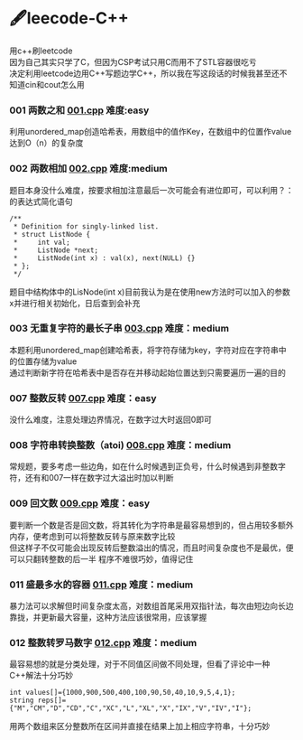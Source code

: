 # 🖋leecode-C++
用c++刷leetcode  
因为自己其实只学了C，但因为CSP考试只用C而用不了STL容器很吃亏  
决定利用leetcode边用C++写题边学C++，所以我在写这段话的时候我甚至还不知道cin和cout怎么用
### 001 两数之和  [001.cpp](https://github.com/shameless3/leecode-Cpp/blob/master/code_C++/001.cpp)  难度:easy 
利用unordered_map创造哈希表，用数组中的值作Key，在数组中的位置作value达到O（n）的复杂度
### 002 两数相加  [002.cpp](https://github.com/shameless3/leecode-Cpp/blob/master/code_C++/002.cpp)  难度:medium 
题目本身没什么难度，按要求相加注意最后一次可能会有进位即可，可以利用？：的表达式简化语句
```
/**
 * Definition for singly-linked list.
 * struct ListNode {
 *     int val;
 *     ListNode *next;
 *     ListNode(int x) : val(x), next(NULL) {}
 * };
 */
 ```  
 题目中结构体中的LisNode(int x)目前我认为是在使用new方法时可以加入的参数x并进行相关初始化，日后查到会补充  
### 003 无重复字符的最长子串 [003.cpp](https://github.com/shameless3/leecode-Cpp/blob/master/code_C++/003.cpp) 难度：medium  
本题利用unordered_map创建哈希表，将字符存储为key，字符对应在字符串中的位置存储为value  
通过判断新字符在哈希表中是否存在并移动起始位置达到只需要遍历一遍的目的
### 007 整数反转 [007.cpp](https://github.com/shameless3/leecode-Cpp/blob/master/code_C++/007.cpp) 难度：easy 
没什么难度，注意处理边界情况，在数字过大时返回0即可
### 008 字符串转换整数（atoi) [008.cpp](https://github.com/shameless3/leecode-Cpp/blob/master/code_C++/008.cpp) 难度：medium
常规题，要多考虑一些边角，如在什么时候遇到正负号，什么时候遇到非整数字符，还有和007一样在数字过大溢出时加以判断
### 009 回文数 [009.cpp](https://github.com/shameless3/leecode-Cpp/blob/master/code_C++/009.cpp) 难度：easy  
要判断一个数是否是回文数，将其转化为字符串是最容易想到的，但占用较多额外内存，便考虑到可以将整数反转与原来数字比较  
但这样子不仅可能会出现反转后整数溢出的情况，而且时间复杂度也不是最优，便可以只翻转整数的后一半 程序不难很巧妙，值得记住
### 011 盛最多水的容器 [011.cpp](https://github.com/shameless3/leecode-Cpp/blob/master/code_C++/011.cpp) 难度：medium
暴力法可以求解但时间复杂度太高，对数组首尾采用双指针法，每次由短边向长边靠拢，并更新最大容量，这种方法应该很常用，应该掌握
### 012 整数转罗马数字 [012.cpp](https://github.com/shameless3/leecode-Cpp/blob/master/code_C++/012.cpp) 难度：medium
最容易想的就是分类处理，对于不同值区间做不同处理，但看了评论中一种C++解法十分巧妙
```
int values[]={1000,900,500,400,100,90,50,40,10,9,5,4,1};
string reps[]={"M","CM","D","CD","C","XC","L","XL","X","IX","V","IV","I"};
```
用两个数组来区分整数所在区间并直接在结果上加上相应字符串，十分巧妙
  
